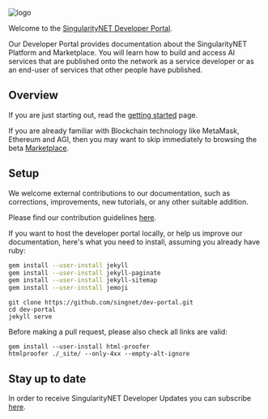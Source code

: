 ![logo](theme/assets/images/layout/logo.png)

Welcome to the [SingularityNET Developer Portal](https://dev.singularitynet.io).

Our Developer Portal provides documentation about the SingularityNET Platform and Marketplace. You will learn how to build and access AI services that are published onto the network as a service developer or as an end-user of services that other people have published.

## Overview

If you are just starting out, read the [getting started](https://dev.singularitynet.io/tutorials/getting-started) page.

If you are already familiar with Blockchain technology like MetaMask, Ethereum and AGI, then you may want to skip immediately to browsing the beta [Marketplace](http://beta.singularitynet.io).

## Setup

We welcome external contributions to our documentation, such as corrections, improvements, new tutorials, or any other suitable addition.

Please find our contribution guidelines [here](https://dev.singularitynet.io/docs/contribute/contribution-guidelines).

If you want to host the developer portal locally, or help us improve our documentation, here's what you need to install, assuming you already have ruby:

```sh
gem install --user-install jekyll
gem install --user-install jekyll-paginate
gem install --user-install jekyll-sitemap
gem install --user-install jemoji
```

```
git clone https://github.com/singnet/dev-portal.git
cd dev-portal
jekyll serve
```

Before making a pull request, please also check all links are valid:

```
gem install --user-install html-proofer
htmlproofer ./_site/ --only-4xx --empty-alt-ignore
```

## Stay up to date

In order to receive SingularityNET Developer Updates you can subscribe [here](https://dev.singularitynet.io/newsletter).